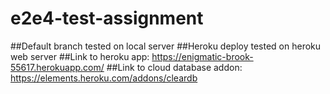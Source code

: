 # e2e4-test-assignment
##Default branch tested on local server
##Heroku deploy tested on heroku web server
##Link to heroku app: https://enigmatic-brook-55617.herokuapp.com/
##Link to cloud database addon: https://elements.heroku.com/addons/cleardb
